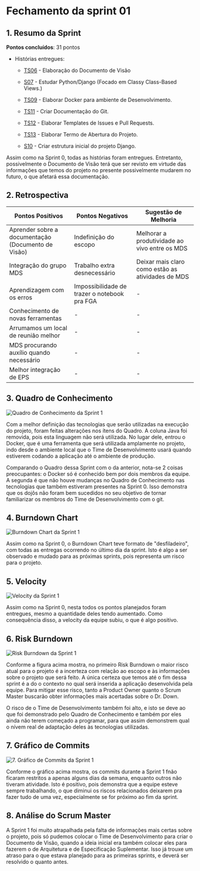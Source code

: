 # Fechamento da sprint 01

## 1. Resumo da Sprint

__Pontos concluídos__: 31 pontos

- Histórias entregues:
  - [TS06](https://github.com/fga-gpp-mds/2018.1-Dr-Down/issues/11) - Elaboração do Documento de Visão

  - [S07](https://github.com/fga-gpp-mds/2018.1-Dr-Down/issues/20) - Estudar Python/Django (Focado em Classy Class-Based Views.)

  - [TS09](https://github.com/fga-gpp-mds/2018.1-Dr-Down/issues/24) - Elaborar Docker para ambiente de Desenvolvimento.

  - [TS11](https://github.com/fga-gpp-mds/2018.1-Dr-Down/issues/4) - Criar Documentação do Git.

  - [TS12](https://github.com/fga-gpp-mds/2018.1-Dr-Down/issues/3) - Elaborar Templates de Issues e Pull Requests.

  - [TS13](https://github.com/fga-gpp-mds/2018.1-Dr-Down/issues/9) - Elaborar Termo de Abertura do Projeto.

  - [S10](https://github.com/fga-gpp-mds/2018.1-Dr-Down/issues/23) - Criar estrutura inicial do projeto Django.

Assim como na Sprint 0, todas as histórias foram entregues. Entretanto, possivelmente o Documento de Visão terá que ser revisto em virtude das informações que temos do projeto no presente possivelmente mudarem no futuro, o que afetará essa documentação.

## 2. Retrospectiva

| Pontos Positivos | Pontos Negativos | Sugestão de Melhoria |
| ----- | ----- | ---- |
| Aprender sobre a documentação (Documento de Visão)  | Indefinição do escopo | Melhorar a produtividade ao vivo entre os MDS |
| Integração do grupo MDS | Trabalho extra desnecessário | Deixar mais claro como estão as atividades de MDS |
| Aprendizagem com os erros | Impossibilidade de trazer o notebook pra FGA | - |
| Conhecimento de novas ferramentas | - | - |
| Arrumamos um local de reunião melhor | - | - |
| MDS procurando auxílio quando necessário | - | - |
| Melhor integração de EPS | - | - |


## 3. Quadro de Conhecimento

![Quadro de Conhecimento da Sprint 1](https://uploaddeimagens.com.br/images/001/346/429/original/Captura_de_tela_de_2018-03-26_15-39-27.png?1522089594)

Com a melhor definição das tecnologias que serão utilizadas na execução do projeto, foram feitas alterações nos ítens do Quadro. A coluna Java foi removida, pois esta linguagem não será utilizada. No lugar dele, entrou o Docker, que é uma ferramenta que será utilizada amplamente no projeto, indo desde o ambiente local que o Time de Desenvolvimento usará quando estiverem codando a aplicação até o ambiente de produção.

Comparando o Quadro dessa Sprint com o da anterior, nota-se 2 coisas preocupantes: o Docker só é conhecido bem por dois membros da equipe. A segunda é que não houve mudanças no Quadro de Conhecimento nas tecnologias que também estiveram presentes na Sprint 0. Isso demonstra que os dojôs não foram bem sucedidos no seu objetivo de tornar familiarizar os membros do Time de Desenvolvimento com o git.

## 4. Burndown Chart

![Burndown Chart da Sprint 1](https://uploaddeimagens.com.br/images/001/346/441/original/Captura_de_tela_de_2018-03-26_14-17-08.png?1522090007)

Assim como na Sprint 0, o Burndown Chart teve formato de "desfiladeiro", com todas as entregas ocorrendo no último dia da sprint. Isto é algo a ser observado e mudado para as próximas sprints, pois representa um risco para o projeto.

## 5. Velocity

![Velocity da Sprint 1](https://uploaddeimagens.com.br/images/001/348/703/full/velocityS1.png?1522201585)

Assim como na Sprint 0, nesta todos os pontos planejados foram entregues, mesmo a quantidade deles tendo aumentado. Como consequência disso, a velocity da equipe subiu, o que é algo positivo.

## 6. Risk Burndown

![Risk Burndown da Sprint 1](https://uploaddeimagens.com.br/images/001/346/453/original/Captura_de_tela_de_2018-03-26_15-48-33.png?1522090144)

Conforme a figura acima mostra, no primeiro Risk Burndown o maior risco atual para o projeto é a incerteza com relação ao escopo e às informações sobre o projeto que será feito. A única certeza que temos até o fim dessa sprint é a do o contexto no qual será inserida a aplicação desenvolvida pela equipe. Para mitigar esse risco, tanto a Product Owner quanto o Scrum Master buscarão obter informações mais acertadas sobre o Dr. Down.

O risco de o Time de Desenvolvimento também foi alto, e isto se deve ao que foi demonstrado pelo Quadro de Conhecimento e também por eles ainda não terem começado a programar, para que assim demonstrem qual o nívem real de adaptação deles às tecnologias utilizadas.

## 7. Gráfico de Commits

![7. Gráfico de Commits da Sprint 1](https://uploaddeimagens.com.br/images/001/348/784/full/commitsS1.png?1522207232)

Conforme o gráfico acima mostra, os commits durante a Sprint 1 fnão ficaram restritos a apenas alguns dias da semana, enquanto outros não tiveram atividade. Isto é positivo, pois demonstra que a equipe esteve sempre trabalhando, o que diminui os riscos relacionados deixarem pra fazer tudo de uma vez, especialmente se for próximo ao fim da sprint.

## 8. Análise do Scrum Master

A Sprint 1 foi muito atrapalhada pela falta de informações mais certas sobre o projeto, pois só pudemos colocar o Time de Desenvolvimento para criar o Documento de Visão, quando a ideia inicial era também colocar eles para fazerem o de Arquitetura e de Especificação Suplementar. Isso já trouxe um atraso para o que estava planejado para as primeiras sprints, e deverá ser resolvido o quanto antes.
